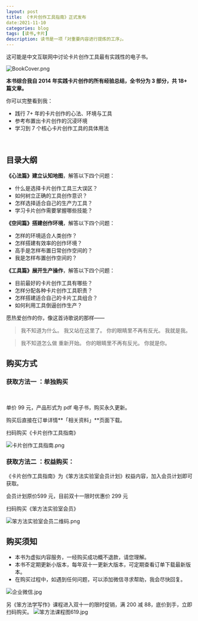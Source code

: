 ```yaml
---
layout: post
title: 《卡片创作工具指南》正式发布
date:2021-11-10
categories: blog
tags: [读书,卡片]
description: 读书是一项「对重要内容进行提炼的工序」。
---
```



这可能是中文互联网中讨论卡片创作工具最有实践性的电子书。
​

![BookCover.png](https://cdn.nlark.com/yuque/0/2021/png/87881/1636533465464-e10f6998-2722-46d5-aca8-80da5e8275af.png#clientId=u0a3c6504-b43e-4&from=drop&height=703&id=uc75247eb&margin=%5Bobject%20Object%5D&name=BookCover.png&originHeight=6933&originWidth=4933&originalType=binary&ratio=1&size=518781&status=done&style=none&taskId=u9735a5a1-5b62-4156-87c4-bc4f547aa4b&width=500)


**本书综合我自 2014 年实践卡片创作的所有经验总结，全书分为 3 部分，共 18+ 篇文章。**
​

你可以完整看到我：
​


- 践行 7+ 年的卡片创作的心法、环境与工具
- 参考布置出卡片创作的沉浸环境
- 学习到 7 个核心卡片创作工具的具体用法

​

## 目录大纲


**《心法篇》建立认知地图**，解答以下四个问题：


- 什么是选择卡片创作工具三大误区？
- 如何树立正确的工具创作意识？
- 怎样选择适合自己的生产力工具？
- 学习卡片创作需要掌握哪些技能？



**《空间篇》搭建创作环境**，解答以下四个问题：


- 怎样的环境适合人类创作？
- 怎样搭建有效率的创作环境？
- 高手是怎样布置日常创作空间的？
- 我是怎样布置创作空间的？



**《工具篇》展开生产操作**，解答以下四个问题：
​


- 目前最好的卡片创作工具有哪些？
- 怎样分配各种卡片创作工具职责？
- 怎样搭建适合自己的卡片工具组合？
- 如何利用工具倒逼创作生产？



愿热爱创作的你，像这首诗歌说的那样——


> 我不知道为什么。
> 我又站在这里了。
> 你的眼睛里不再有反光。
> 我就是我。
> 

> 我不知道怎么做
> 重新开始。
> 你的眼睛里不再有反光。
> 你就是你。

## 购买方式


### 获取方法一 ：单独购买
​

单价 99 元，产品形式为 pdf 电子书，购买永久更新。
​

购买后直接在订单详情**「相关资料」**页面下载。
​

扫码购买《卡片创作工具指南》
​

![卡片创作工具指南.png](https://cdn.nlark.com/yuque/0/2021/png/87881/1636527195049-69b32ab9-7a8c-440a-b7e3-750809237e16.png#clientId=uf4f64f1f-ac09-4&from=drop&id=u4f2a3b29&margin=%5Bobject%20Object%5D&name=%E5%8D%A1%E7%89%87%E5%88%9B%E4%BD%9C%E5%B7%A5%E5%85%B7%E6%8C%87%E5%8D%97.png&originHeight=160&originWidth=160&originalType=binary&ratio=1&size=2530&status=done&style=none&taskId=u964bd376-02b9-4c4c-a35c-94700eb8f69)


### 获取方法二 ：权益购买：


《卡片创作工具指南》为《笨方法实验室会员计划》权益内容，加入会员计划即可获取。
​

会员计划原价599 元，目前双十一限时优惠价 299 元


扫码购买《笨方法实验室会员》
​

![笨方法实验室会员二维码.png](https://cdn.nlark.com/yuque/0/2021/png/87881/1636527247628-0191d4d2-2d11-409c-a6ac-ad0ff603cada.png#clientId=uf4f64f1f-ac09-4&from=drop&id=u5df8a259&margin=%5Bobject%20Object%5D&name=%E7%AC%A8%E6%96%B9%E6%B3%95%E5%AE%9E%E9%AA%8C%E5%AE%A4%E4%BC%9A%E5%91%98%E4%BA%8C%E7%BB%B4%E7%A0%81.png&originHeight=160&originWidth=160&originalType=binary&ratio=1&size=2598&status=done&style=none&taskId=u8206ffed-08b6-46b6-8f97-39c7f693c8e)


## 购买须知


- 本书为虚拟内容服务，一经购买成功概不退款，请您理解。
- 本书不定期更新小版本，每年双十一更新大版本，可定期查看订单下载最新版本。
- 在购买过程中，如遇到任何问题，可以添加微信寻求帮助，我会尽快回复。



![企业微信.jpg](https://cdn.nlark.com/yuque/0/2021/jpeg/87881/1635846433885-d486e148-9219-4582-9a70-c6be97d7d9db.jpeg#clientId=u57489d28-8ec7-4&from=drop&height=203&id=uc8d7e322&margin=%5Bobject%20Object%5D&name=%E4%BC%81%E4%B8%9A%E5%BE%AE%E4%BF%A1.jpg&originHeight=541&originWidth=534&originalType=binary&ratio=1&size=79613&status=done&style=none&taskId=u48422167-d3bd-4a51-aa61-cabc7b8b38b&width=200)




另《笨方法学写作》课程进入双十一的限时促销，满 200 减 88，底价到手，立即扫码购买。
![笨方法课程图619.jpg](https://cdn.nlark.com/yuque/0/2021/jpeg/87881/1636529119033-2102ccd7-211e-40c4-9dc5-23dc2f9994d8.jpeg#clientId=ua907ac70-e35f-4&from=drop&height=733&id=ubce9b5ef&margin=%5Bobject%20Object%5D&name=%E7%AC%A8%E6%96%B9%E6%B3%95%E8%AF%BE%E7%A8%8B%E5%9B%BE619.jpg&originHeight=3516&originWidth=2400&originalType=binary&ratio=1&size=733999&status=done&style=none&taskId=u403510be-883d-424f-a69a-ea7c8c9889c&width=500)

